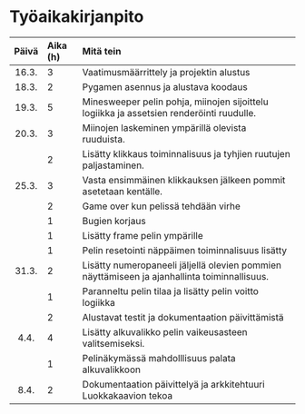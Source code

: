 # Työaikakirjanpito

| Päivä | Aika (h) | Mitä tein |
| :----:|:-----| :----|
|16.3. | 3 | Vaatimusmäärrittely ja projektin alustus |
| 18.3. | 2 | Pygamen asennus ja alustava koodaus |
| 19.3. | 5 | Minesweeper pelin pohja, miinojen sijoittelu logiikka ja assetsien renderöinti ruudulle. |
| 20.3. | 3 | Miinojen laskeminen ympärillä olevista ruuduista. |
| | 2 | Lisätty klikkaus toiminnalisuus ja tyhjien ruutujen paljastaminen. |
| 25.3. | 3 | Vasta ensimmäinen klikkauksen jälkeen pommit asetetaan kentälle. |
| | 2 | Game over kun pelissä tehdään virhe|
| | 1 | Bugien korjaus |
| | 1 | Lisätty frame pelin ympärille |
| | 1 | Pelin resetointi näppäimen toiminnalisuus lisätty |
| 31.3. | 2 | Lisätty numeropaneeli jäljellä olevien pommien näyttämiseen ja ajanhallinta toiminnallisuus. |
| | 1 | Paranneltu pelin tilaa ja lisätty pelin voitto logiikka |
| | 2 | Alustavat testit ja dokumentaation päivittämistä |
| 4.4. | 4 | Lisätty alkuvalikko pelin vaikeusasteen valitsemiseksi. |
| | 1 | Pelinäkymässä mahdolllisuus palata alkuvalikkoon |
| 8.4. | 2 | Dokumentaation päivittelyä ja arkkitehtuuri Luokkakaavion tekoa |
